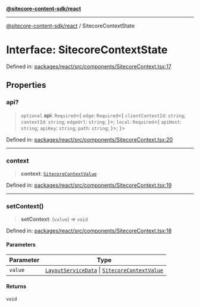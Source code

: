 [**@sitecore-content-sdk/react**](../README.md)

***

[@sitecore-content-sdk/react](../README.md) / SitecoreContextState

# Interface: SitecoreContextState

Defined in: [packages/react/src/components/SitecoreContext.tsx:17](https://github.com/Sitecore/content-sdk/blob/6011964d1f248a508bbfba336ef2d9fbb216116e/packages/react/src/components/SitecoreContext.tsx#L17)

## Properties

### api?

> `optional` **api**: `Required`\<\{ `edge`: `Required`\<\{ `clientContextId`: `string`; `contextId`: `string`; `edgeUrl`: `string`; \}\>; `local`: `Required`\<\{ `apiHost`: `string`; `apiKey`: `string`; `path`: `string`; \}\>; \}\>

Defined in: [packages/react/src/components/SitecoreContext.tsx:20](https://github.com/Sitecore/content-sdk/blob/6011964d1f248a508bbfba336ef2d9fbb216116e/packages/react/src/components/SitecoreContext.tsx#L20)

***

### context

> **context**: [`SitecoreContextValue`](../type-aliases/SitecoreContextValue.md)

Defined in: [packages/react/src/components/SitecoreContext.tsx:19](https://github.com/Sitecore/content-sdk/blob/6011964d1f248a508bbfba336ef2d9fbb216116e/packages/react/src/components/SitecoreContext.tsx#L19)

***

### setContext()

> **setContext**: (`value`) => `void`

Defined in: [packages/react/src/components/SitecoreContext.tsx:18](https://github.com/Sitecore/content-sdk/blob/6011964d1f248a508bbfba336ef2d9fbb216116e/packages/react/src/components/SitecoreContext.tsx#L18)

#### Parameters

| Parameter | Type |
| ------ | ------ |
| `value` | [`LayoutServiceData`](LayoutServiceData.md) \| [`SitecoreContextValue`](../type-aliases/SitecoreContextValue.md) |

#### Returns

`void`

